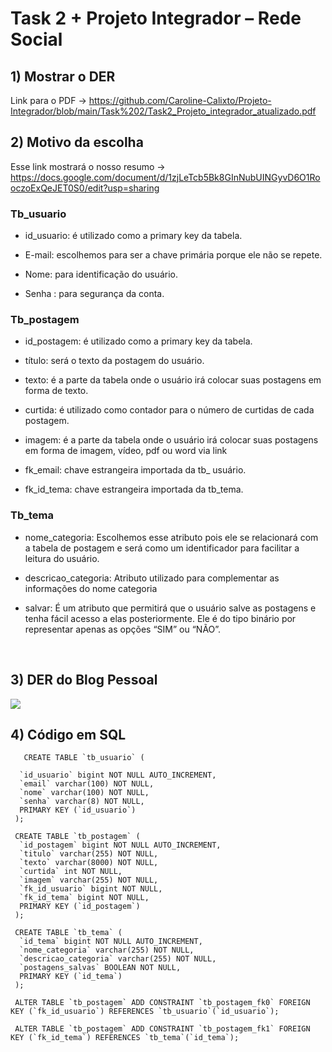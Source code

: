 # Task 2 + Projeto Integrador – Rede Social


## 1) Mostrar o DER 


Link para o PDF ->  https://github.com/Caroline-Calixto/Projeto-Integrador/blob/main/Task%202/Task2_Projeto_integrador_atualizado.pdf

## 2) Motivo da escolha

Esse link mostrará o nosso resumo -> https://docs.google.com/document/d/1zjLeTcb5Bk8GInNubUINGyvD6O1RooczoExQeJET0S0/edit?usp=sharing

<div>

### Tb_usuario
 
* id_usuario: é utilizado como a primary key da tabela. 
 
* E-mail: escolhemos para ser a chave primária porque ele não se repete.

* Nome: para identificação do usuário.

* Senha : para segurança da conta.

### Tb_postagem
* id_postagem: é utilizado como a primary key da tabela.

* título: será o texto da postagem do usuário.

* texto: é a parte da tabela onde o usuário irá colocar suas postagens em forma de texto.

* curtida: é utilizado como contador para o número de curtidas de cada postagem.

* imagem: é a parte da tabela onde o usuário irá colocar suas postagens em forma de imagem, vídeo, pdf ou word via link

* fk_email: chave estrangeira importada da tb_ usuário.

* fk_id_tema: chave estrangeira importada da tb_tema.

### Tb_tema

 * nome_categoria: Escolhemos esse atributo pois ele se relacionará com a tabela de postagem e será como um identificador para facilitar a leitura do usuário.
 
 * descricao_categoria: Atributo utilizado para complementar as informações do nome categoria

 * salvar:  É um atributo que permitirá que o usuário salve as postagens e tenha fácil acesso a elas posteriormente. Ele é do tipo binário por representar apenas as opções “SIM” ou “NÃO”.



<br>

## 3) DER do Blog Pessoal 

 
 <img src = "https://github.com/Caroline-Calixto/Projeto-Integrador/blob/main/Task%202/Task2_Projeto_Integrador_atualizada.png"> </img>
      

## 4) Código em SQL 


       CREATE TABLE `tb_usuario` (

      `id_usuario` bigint NOT NULL AUTO_INCREMENT,
      `email` varchar(100) NOT NULL,
      `nome` varchar(100) NOT NULL,
      `senha` varchar(8) NOT NULL,
      PRIMARY KEY (`id_usuario`)
     );

     CREATE TABLE `tb_postagem` (
      `id_postagem` bigint NOT NULL AUTO_INCREMENT,
      `titulo` varchar(255) NOT NULL,
      `texto` varchar(8000) NOT NULL,
      `curtida` int NOT NULL,
      `imagem` varchar(255) NOT NULL,
      `fk_id_usuario` bigint NOT NULL,
      `fk_id_tema` bigint NOT NULL,
      PRIMARY KEY (`id_postagem`)
     );

     CREATE TABLE `tb_tema` (
      `id_tema` bigint NOT NULL AUTO_INCREMENT,
      `nome_categoria` varchar(255) NOT NULL,
      `descricao_categoria` varchar(255) NOT NULL,
      `postagens_salvas` BOOLEAN NOT NULL,
      PRIMARY KEY (`id_tema`)
     );

     ALTER TABLE `tb_postagem` ADD CONSTRAINT `tb_postagem_fk0` FOREIGN KEY (`fk_id_usuario`) REFERENCES `tb_usuario`(`id_usuario`);

     ALTER TABLE `tb_postagem` ADD CONSTRAINT `tb_postagem_fk1` FOREIGN KEY (`fk_id_tema`) REFERENCES `tb_tema`(`id_tema`);







